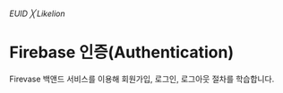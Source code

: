 ###### EUID ╳ Likelion

# Firebase 인증(Authentication)

Firevase 백앤드 서비스를 이용해 회원가입, 로그인, 로그아웃 절차를 학습합니다.

